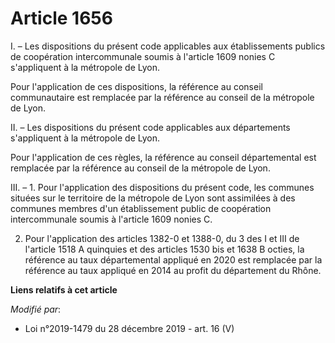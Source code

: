 # Article 1656

I. – Les dispositions du présent code applicables aux établissements publics de coopération intercommunale soumis à l'article
1609 nonies C s'appliquent à la métropole de Lyon.

Pour l'application de ces dispositions, la référence au conseil communautaire est remplacée par la référence au conseil de la
métropole de Lyon.

II. – Les dispositions du présent code applicables aux départements s'appliquent à la métropole de Lyon.

Pour l'application de ces règles, la référence au conseil départemental est remplacée par la référence au conseil de la
métropole de Lyon.

III. – 1. Pour l'application des dispositions du présent code, les communes situées sur le territoire de la métropole de Lyon
sont assimilées à des communes membres d'un établissement public de coopération intercommunale soumis à l'article 1609 nonies
C.

2. Pour l'application des articles 1382-0 et 1388-0, du 3 des I et III de l'article 1518 A quinquies et des articles 1530 bis
et 1638 B octies, la référence au taux départemental appliqué en 2020 est remplacée par la référence au taux appliqué en 2014
au profit du département du Rhône.

**Liens relatifs à cet article**

_Modifié par_:

  - Loi n°2019-1479 du 28 décembre 2019 - art. 16 (V)
